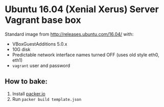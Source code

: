 # Ubuntu 16.04 (Xenial Xerus) Server Vagrant base box

Standard image from http://releases.ubuntu.com/16.04/ with:
 - VBoxGuestAdditions 5.0.x
 - 10G disk
 - Predictable network interface names turned OFF (uses old style eth0, eth1)
 - `vagrant` user and password

## How to bake:

1. Install [packer.io](https://www.packer.io)
2. Run `packer build template.json`
